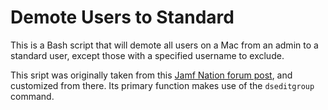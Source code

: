 # Demote Users to Standard

This is a Bash script that will demote all users on a Mac from an admin to a standard user, except those with a specified username to exclude.

This sript was originally taken from this [Jamf Nation forum post](https://community.jamf.com/t5/jamf-pro/demote-local-admin-accounts-to-standard/m-p/306932), and customized from there. Its primary function makes use of the `dseditgroup` command.
